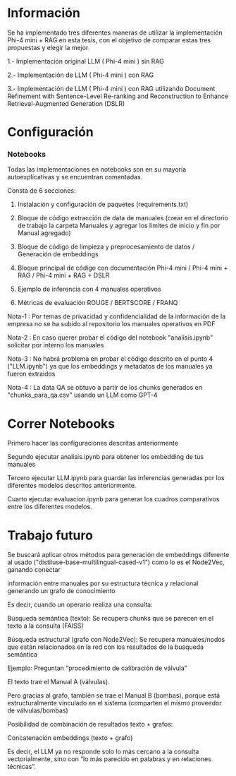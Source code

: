 # Información
Se ha implementado tres diferentes maneras de utilizar la implementación Phi-4 mini + RAG en esta tesis, con el objetivo de comparar estas tres propuestas y elegir la mejor

1.- Implementación original LLM ( Phi-4 mini ) sin RAG

2.- Implementación de LLM ( Phi-4 mini ) con RAG

3.- Implementación de LLM ( Phi-4 mini ) con RAG utilizando Document Refinement with Sentence-Level Re-ranking and Reconstruction to Enhance Retrieval-Augmented Generation (DSLR)

# Configuración

### Notebooks

Todas las implementaciones en notebooks son en su mayoría autoexplicativas y se encuentran comentadas.

Consta de 6 secciones:

1. Instalación y configuración de paquetes (requirements.txt)

2. Bloque de código extracción de data de manuales (crear en el directorio de trabajo la carpeta Manuales y agregar los limites de inicio y fin por Manual agregado)

3. Bloque de código de limpieza y preprocesamiento de datos / Generación de embeddings

4. Bloque principal de código con documentación Phi-4 mini / Phi-4 mini + RAG / Phi-4 mini + RAG + DSLR

5. Ejemplo de inferencia con 4 manuales operativos

6. Métricas de evaluación ROUGE / BERTSCORE / FRANQ

Nota-1 : Por temas de privacidad y confidencialidad de la información de la empresa no se ha subido al repositorio los manuales operativos en PDF 

Nota-2 : En caso querer probar el código del notebook "analisis.ipynb" solicitar por interno los manuales

Nota-3 : No habrá problema en probar el código descrito en el punto 4 ("LLM.ipynb") ya que los embeddings y metadatos de los manuales ya fueron extraidos

Nota-4 : La data QA se obtuvo a partir de los chunks generados en "chunks_para_qa.csv" usando un LLM como GPT-4

# Correr Notebooks

Primero hacer las configuraciones descritas anteriormente

Segundo ejecutar analisis.ipynb para obtener los embedding de tus manuales

Tercero ejecutar LLM.ipynb para guardar las inferencias generadas por los diferentes modelos descritos anteriormente.

Cuarto ejecutar evaluacion.ipynb para generar los cuadros comparativos entre los diferentes modelos.

# Trabajo futuro

Se buscará aplicar otros métodos para generación de embeddings diferente al usado ("distiluse-base-multilingual-cased-v1") como lo es el Node2Vec, ganando conectar 

información entre manuales por su estructura técnica y relacional generando un grafo de conocimiento

Es decir, cuando un operario realiza una consulta:

Búsqueda semántica (texto): Se recupera chunks que se parecen en el texto a la consulta (FAISS)

Búsqueda estructural (grafo con Node2Vec): Se recupera manuales/nodos que están relacionados en la red con los resultados de la busqueda semántica

Ejemplo: Preguntan “procedimiento de calibración de válvula”

El texto trae el Manual A (válvulas).

Pero gracias al grafo, también se trae el Manual B (bombas), porque está estructuralmente vinculado en el sistema (comparten el mismo proveedor de válvulas/bombas)

Posibilidad de combinación de resultados texto + grafos:

Concatenación embeddings (texto + grafo)

Es decir, el LLM ya no responde solo lo más cercano a la consulta vectorialmente, sino con “lo más parecido en palabras y en relaciones técnicas”.